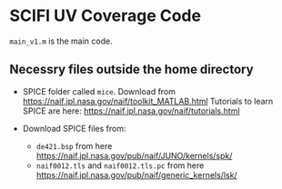 # SCIFI UV Coverage Code

`main_v1.m` is the main code. 

## Necessry files outside the home directory

- SPICE folder called `mice`. Download from https://naif.jpl.nasa.gov/naif/toolkit_MATLAB.html
Tutorials to learn SPICE are here: https://naif.jpl.nasa.gov/naif/tutorials.html 

- Download SPICE files from:
  -  `de421.bsp` from here https://naif.jpl.nasa.gov/pub/naif/JUNO/kernels/spk/ 
  -  `naif0012.tls` and `naif0012.tls.pc` from here https://naif.jpl.nasa.gov/pub/naif/generic_kernels/lsk/
